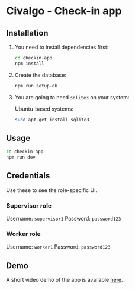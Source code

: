 # Civalgo - Check-in app

## Installation

1. You need to install dependencies first:

    ```bash
    cd checkin-app
    npm install
    ```

1. Create the database:

    ```bash
    npm run setup-db
    ```

1. You are going to need `sqlite3` on your system:

    Ubuntu-based systems:

    ```bash
    sudo apt-get install sqlite3
    ```

## Usage

```bash
cd checkin-app
npm run dev
```

## Credentials

Use these to see the role-specific UI.

### Supervisor role

Username: `supervisor1`
Password: `password123`

### Worker role

Username: `worker1`
Password: `password123`

## Demo

A short video demo of the app is available [here](https://drive.google.com/file/d/1QVXCmfYHCICa-wqAgeg7hJhay7On2_oa/view?usp=sharing).
